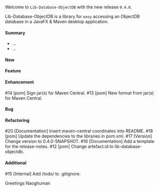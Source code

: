 Welcome to `Lib-Database-ObjectDB` with the new release `0.4.0`.

Lib-Database-ObjectDB is a library for `easy` accessing an ObjectDB database in 
a JavaFX & Maven desktop application.


#### Summary
* ...
* ...



#### New



#### Feature



#### Enhancement
#14 [pom] Sign jar(s) for Maven Central.
#13 [pom] New format from jar(s) for Maven Central.



#### Bug



#### Refactoring
#20 [Documentation] Insert maven-central coordinates into README.
#18 [pom] Update the dependencies to the libraries in pom.xml.
#17 [Version] Change version to 0.4.0-SNAPSHOT.
#16 [Documentation] Add a template for the release-notes.
#12 [pom] Change artefact.id to lib-database-objectdb.



#### Additional
#15 [Internal] Add /todo/ to .gitignore.



Greetings
Naoghuman



[//]: # (Issues which will be integrated in this release)



[//]: # (Links)

